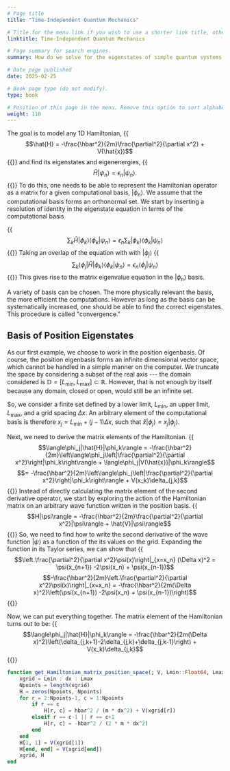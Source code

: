 ```yaml
---
# Page title
title: "Time-Independent Quantum Mechanics"

# Title for the menu link if you wish to use a shorter link title, otherwise remove this option.
linktitle: Time-Independent Quantum Mechanics

# Page summary for search engines.
summary: How do we solve for the eigenstates of simple quantum systems numerically?

# Date page published
date: 2025-02-25

# Book page type (do not modify).
type: book

# Position of this page in the menu. Remove this option to sort alphabetically.
weight: 110
---
```


The goal is to model any 1D Hamiltonian,
{{<math>}}
$$\hat{H} = -\frac{\hbar^2}{2m}\frac{\partial^2}{\partial x^2} + V(\hat{x})$$
{{</math>}}
and find its eigenstates and eigenenergies,
{{<math>}}
$$\hat{H}|\psi_n\rangle = \epsilon_n|\psi_n\rangle.$$
{{</math>}}
To do this, one needs to be able to represent the Hamiltonian operator as a
matrix for a given computational basis, $|\phi_n\rangle$. We assume that the
computational basis forms an orthonormal set. We start by inserting a resolution
of identity in the eigenstate equation in terms of the computational basis

{{<math>}}
$$\sum_k \hat{H}|\phi_k\rangle\langle\phi_k|\psi_n\rangle = \epsilon_n\sum_k|\phi_k\rangle\langle\phi_k|\psi_n\rangle$$
{{</math>}}
Taking an overlap of the equation with with $|\phi_j\rangle$
{{<math>}}
$$\sum_k \langle\phi_j|\hat{H}|\phi_k\rangle\langle\phi_k|\psi_n\rangle = \epsilon_n\langle\phi_j|\psi_n\rangle$$
{{</math>}}
This gives rise to the matrix eigenvalue equation in the $|\phi_n\rangle$ basis.

A variety of basis can be chosen. The more physically relevant the basis, the
more efficient the computations. However as long as the basis can be
systematically increased, one should be able to find the correct eigenstates.
This procedure is called "convergence."

## Basis of Position Eigenstates
As our first example, we choose to work in the position eigenbasis. Of course,
the position eigenbasis forms an infinite dimensional vector space, which cannot
be handled in a simple manner on the computer. We truncate the space by
considering a subset of the real axis --- the domain considered is
$\mathbb{D} = [L_\text{min}, L_\text{max}] \subset\mathbb{R}$. However, that is
not enough by itself because any domain, closed or open, would still be an
infinite set.

So, we consider a finite set defined by a lower limit, $L_\text{min}$, an upper
limit, $L_\text{max}$, and a grid spacing $\Delta x$. An arbitrary element of
the computational basis is therefore $x_j = L_\text{min} + (j-1)\Delta
x$, such that $\hat{x}|\phi_j\rangle = x_j|\phi_j\rangle$.

Next, we need to derive the matrix elements of the Hamiltonian.
{{<math>}}
$$\langle\phi_j|\hat{H}|\phi_k\rangle = -\frac{\hbar^2}{2m}\left\langle\phi_j\left|\frac{\partial^2}{\partial x^2}\right|\phi_k\right\rangle + \langle\phi_j|V(\hat{x})|\phi_k\rangle$$
$$= -\frac{\hbar^2}{2m}\left\langle\phi_j\left|\frac{\partial^2}{\partial x^2}\right|\phi_k\right\rangle + V(x_k)\delta_{j,k}$$
{{</math>}}
Instead of directly calculating the matrix element of the second derivative
operator, we start by exploring the action of the Hamiltonian matrix on an
arbitrary wave function written in the position basis.
{{<math>}}
$$H|\psi\rangle = -\frac{\hbar^2}{2m}\frac{\partial^2}{\partial x^2}|\psi\rangle + \hat{V}|\psi\rangle$$
{{</math>}}
So, we need to find how to write the second derivative of the wave function
$|\psi\rangle$ as a function of the its values on the grid. Expanding the
function in its Taylor series, we can show that
{{<math>}}
$$\left.\frac{\partial^2}{\partial x^2}\psi(x)\right|_{x=x_n} (\Delta x)^2 = \psi(x_{n+1}) -2\psi(x_n) + \psi(x_{n-1})$$
$$-\frac{\hbar^2}{2m}\left.\frac{\partial^2}{\partial x^2}\psi(x)\right|_{x=x_n} = -\frac{\hbar^2}{2m(\Delta x)^2}\left(\psi(x_{n+1}) -2\psi(x_n) + \psi(x_{n-1})\right)$$
{{</math>}}

Now, we can put everything together. The matrix element of the Hamiltonian turns out to be:
{{<math>}}
$$\langle\phi_j|\hat{H}|\phi_k\rangle = -\frac{\hbar^2}{2m(\Delta x)^2}\left(\delta_{j,k+1}-2\delta_{j,k}+\delta_{j,k-1}\right) + V(x_k)\delta_{j,k}$$
{{</math>}}

```julia {linenos=inline hl_lines=["6-10"] style="catppuccin-frappe"}
function get_Hamiltonian_matrix_position_space(; V, Lmin::Float64, Lmax::Float64, dx::Float64, hbar=1.0, m=1.0)
    xgrid = Lmin : dx : Lmax
    Npoints = length(xgrid)
    H = zeros(Npoints, Npoints)
    for r = 2:Npoints-1, c = 1:Npoints
        if r == c
            H[r, c] = hbar^2 / (m * dx^2) + V(xgrid[r])
        elseif r == c-1 || r == c+1
            H[r, c] = -hbar^2 / (2 * m * dx^2)
        end
    end
    H[1, 1] = V(xgrid[1])
    H[end, end] = V(xgrid[end])
    xgrid, H
end
```